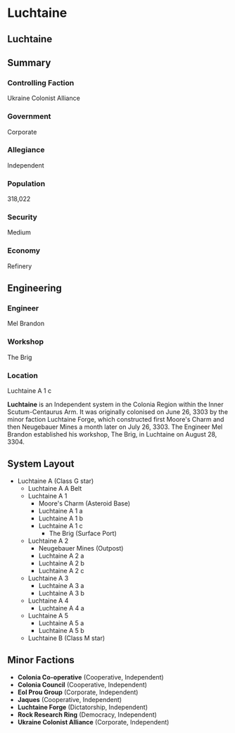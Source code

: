 # Luchtaine
## Luchtaine

		

## Summary

### Controlling Faction

Ukraine Colonist Alliance

### Government

Corporate

### Allegiance

Independent

### Population

318,022

### Security

Medium

### Economy

Refinery

## Engineering

### Engineer

Mel Brandon

### Workshop

The Brig

### Location

Luchtaine A 1 c

**Luchtaine** is an Independent system in the Colonia Region within the Inner Scutum-Centaurus Arm. It was originally colonised on June 26, 3303 by the minor faction Luchtaine Forge, which constructed first Moore's Charm and then Neugebauer Mines a month later on July 26, 3303. The Engineer Mel Brandon established his workshop, The Brig, in Luchtaine on August 28, 3304.

## System Layout

- Luchtaine A (Class G star)
    - Luchtaine A A Belt
    - Luchtaine A 1
        - Moore's Charm (Asteroid Base)
        - Luchtaine A 1 a
        - Luchtaine A 1 b
        - Luchtaine A 1 c
            - The Brig (Surface Port)
    - Luchtaine A 2
        - Neugebauer Mines (Outpost)
        - Luchtaine A 2 a
        - Luchtaine A 2 b
        - Luchtaine A 2 c
    - Luchtaine A 3
        - Luchtaine A 3 a
        - Luchtaine A 3 b
    - Luchtaine A 4
        - Luchtaine A 4 a
    - Luchtaine A 5
        - Luchtaine A 5 a
        - Luchtaine A 5 b
    - Luchtaine B (Class M star)

## Minor Factions

- **Colonia Co-operative** (Cooperative, Independent)
- **Colonia Council** (Cooperative, Independent)
- **Eol Prou Group** (Corporate, Independent)
- **Jaques** (Cooperative, Independent)
- **Luchtaine Forge** (Dictatorship, Independent)
- **Rock Research Ring** (Democracy, Independent)
- **Ukraine Colonist Alliance** (Corporate, Independent)